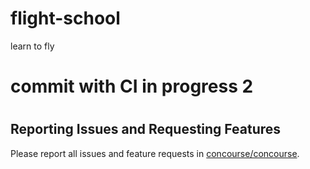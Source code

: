 # flight-school
learn to fly
# commit with CI in progress 2
#
## Reporting Issues and Requesting Features

Please report all issues and feature requests in [concourse/concourse](https://github.com/concourse/concourse/issues).

